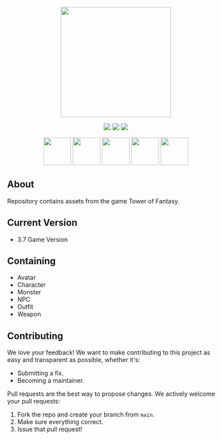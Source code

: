 <p align="center" width="100%">
    <img height="256px" src="https://cdn.discordapp.com/attachments/862008488502755330/1208393190768377896/gameart.png?ex=660808db&is=65f593db&hm=c8c3422f39760d04bd9aa6cdcad51db5e6ee14ad2e7dfa9542763946519222d9&"></a>
</p>

<p align="center" width="100%">
    <a href="https://github.com/soevielofficial/tof-assets"><img src="https://img.shields.io/github/last-commit/soevielofficial/tof-assets?color=blueviolet&logo=github&style=for-the-badge"></a>
    <a href="https://github.com/soevielofficial/tof-assets"><img src="https://img.shields.io/github/stars/soevielofficial/tof-assets?style=for-the-badge&logo=github&color=blueviolet"></a>
    <a href="https://github.com/soevielofficial/tof-assets"><img src="https://img.shields.io/github/forks/soevielofficial/tof-assets?style=for-the-badge&logo=github&color=blueviolet"></a>
</p>

<p align="center" width="100%">
    <img height="64px" src="https://cdn.7tv.app/emote/6319eda18cf0978e2955940a/4x.webp"></a>
    <img height="64px" src="https://cdn.7tv.app/emote/65c2a83580e016b01c359f65/4x.webp"></a>
    <img height="64px" src="https://cdn.7tv.app/emote/65e9d1e229529a686c12634b/4x.webp"></a>
    <img height="64px" src="https://cdn.7tv.app/emote/63f8101de5d9925da811ed58/4x.webp"></a>
    <img height="64px" src="https://cdn.7tv.app/emote/631e5c605a703c4a98db593c/4x.webp"></a>
</p>

## About 
Repository contains assets from the game Tower of Fantasy.

## Current Version
- 3.7 Game Version

## Containing
- Avatar
- Character
- Monster
- NPC
- Outfit
- Weapon

## Contributing
We love your feedback! We want to make contributing to this project as easy and transparent as possible, whether it's:

- Submitting a fix.
- Becoming a maintainer.

Pull requests are the best way to propose changes. We actively welcome your pull requests:

1. Fork the repo and create your branch from `main`.
2. Make sure everything correct.
3. Issue that pull request!